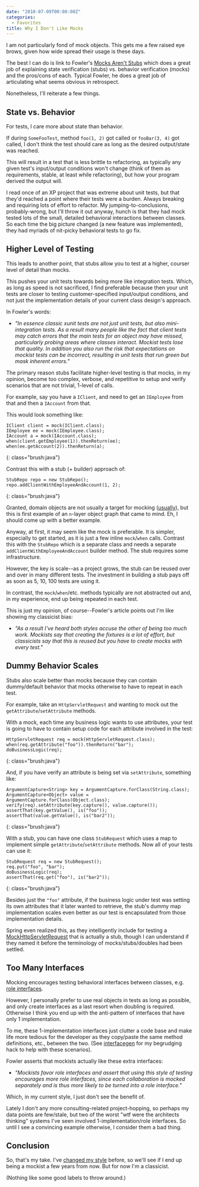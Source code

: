 ```yaml
---
date: "2010-07-09T00:00:00Z"
categories:
  - Favorites
title: Why I Don't Like Mocks
---
```


I am not particularly fond of mock objects. This gets me a few raised eye brows, given how wide spread their usage is these days.

The best I can do is link to Fowler's [Mocks Aren't Stubs](http://martinfowler.com/articles/mocksArentStubs.html) which does a great job of explaining state verification (stubs) vs. behavior verification (mocks) and the pros/cons of each. Typical Fowler, he does a great job of articulating what seems obvious in retrospect.

Nonetheless, I'll reiterate a few things.

State vs. Behavior
------------------

For tests, I care more about state than behavior.

If during `SomeFooTest`, method `foo(1, 2)` got called or `fooBar(3, 4)` got called, I don't think the test should care as long as the desired output/state was reached.

This will result in a test that is less brittle to refactoring, as typically any given test's input/output conditions won't change (think of them as requirements, stable, at least while refactoring), but how your program derived the output will.

I read once of an XP project that was extreme about unit tests, but that they'd reached a point where their tests were a burden. Always breaking and requiring lots of effort to refactor. My jumping-to-conclusions, probably-wrong, but I'll throw it out anyway, hunch is that they had mock tested lots of the small, detailed behavioral interactions between classes. So each time the big picture changed (a new feature was implemented), they had myriads of nit-picky behavioral tests to go fix.

Higher Level of Testing
-----------------------

This leads to another point, that stubs allow you to test at a higher, courser level of detail than mocks.

This pushes your unit tests towards being more like integration tests. Which, as long as speed is not sacrificed, I find preferable because then your unit tests are closer to testing customer-specified input/output conditions, and not just the implementation details of your current class design's approach.

In Fowler's words:

* *"In essence classic xunit tests are not just unit tests, but also mini-integration tests. As a result many people like the fact that client tests may catch errors that the main tests for an object may have missed, particularly probing areas where classes interact. Mockist tests lose that quality. In addition you also run the risk that expectations on mockist tests can be incorrect, resulting in unit tests that run green but mask inherent errors."*

The primary reason stubs facilitate higher-level testing is that mocks, in my opinion, become too complex, verbose, and repetitive to setup and verify scenarios that are not trivial, 1-level of calls.

For example, say you have a `IClient`, and need to get an `IEmployee` from that and then a `IAccount` from that.

This would look something like:

    IClient client = mock(IClient.class);
    IEmployee ee = mock(IEmployee.class);
    IAccount a = mock(IAccount.class);
    when(client.getEmployee(1)).thenReturn(ee);
    when(ee.getAccount(2)).thenReturn(a);
{: class="brush:java"}

Contrast this with a stub (+ builder) approach of:

    StubRepo repo = new StubRepo();
    repo.addClientWithEmployeeAndAccount(1, 2);
{: class="brush:java"}

Granted, domain objects are not usually a target for mocking ([usually](http://www.qi4j.org/)), but this is first example of an `n`-layer object graph that came to mind. Eh, I should come up with a better example.

Anyway, at first, it may seem like the mock is preferable. It is simpler, especially to get started, as it is just a few inline `mock`/`when` calls. Contrast this with the `StubRepo` which is a separate class and needs a separate `addClientWithEmployeeAndAccount` builder method. The stub requires some infrastructure.

However, the key is scale--as a project grows, the stub can be reused over and over in many different tests. The investment in building a stub pays off as soon as 5, 10, 100 tests are using it.

In contrast, the `mock`/`when`/etc. methods typically are not abstracted out and, in my experience, end up being repeated in each test.

This is just my opinion, of course--Fowler's article points out I'm like showing my classicist bias:

* *"As a result I've heard both styles accuse the other of being too much work. Mockists say that creating the fixtures is a lot of effort, but classicists say that this is reused but you have to create mocks with every test."*

Dummy Behavior Scales
---------------------

Stubs also scale better than mocks because they can contain dummy/default behavior that mocks otherwise to have to repeat in each test.

For example, take an `HttpServletRequest` and wanting to mock out the `getAttribute`/`setAttribute` methods.

With a mock, each time any business logic wants to use attributes, your test is going to have to contain setup code for each attribute involved in the test:

    HttpServletRequest req = mock(HttpServletRequest.class);
    when(req.getAttribute("foo")).thenReturn("bar");
    doBusinessLogic(req);
{: class="brush:java"}

And, if you have verify an attribute is being set via `setAttribute`, something like:

    ArgumentCapture<String> key = ArgumentCapture.forClass(String.class);
    ArgumentCapture<Object> value = ArgumentCapture.forClass(Object.class);
    verify(req).setAttribute(key.capture(), value.capture());
    assertThat(key.getValue(), is("foo"));
    assertThat(value.getValue(), is("bar2"));
{: class="brush:java"}

With a stub, you can have one class `StubRequest` which uses a map to implement simple `getAttribute`/`setAttribute` methods. Now all of your tests can use it:

    StubRequest req = new StubRequest();
    req.put("foo", "bar");
    doBusinessLogic(req);
    assertThat(req.get("foo"), is("bar2"));
{: class="brush:java"}

Besides just the `"foo"` attribute, if the business logic under test was setting its own attributes that it later wanted to retrieve, the stub's dummy map implementation scales even better as our test is encapsulated from those implementation details.

Spring even realized this, as they intelligently include for testing a [MockHttpServletRequest](http://static.springsource.org/spring/docs/2.0.x/api/org/springframework/mock/web/MockHttpServletRequest.html) that is actually a stub, though I can understand if they named it before the terminology of mocks/stubs/doubles had been settled.

Too Many Interfaces
-------------------

Mocking encourages testing behavioral interfaces between classes, e.g. [role interfaces](http://martinfowler.com/bliki/RoleInterface.html).

However, I personally prefer to use real objects in tests as long as possible, and only create interfaces as a last resort when doubling is required. Otherwise I think you end up with the anti-pattern of interfaces that have only 1 implementation.

To me, these 1-implementation interfaces just clutter a code base and make life more tedious for the developer as they copy/paste the same method definitions, etc., between the two. (See [interfacegen](http://github.com/stephenh/interfacegen) for my begrudging hack to help with these scenarios).

Fowler asserts that mockists actually like these extra interfaces:

* *"Mockists favor role interfaces and assert that using this style of testing encourages more role interfaces, since each collaboration is mocked separately and is thus more likely to be turned into a role interface."*

Which, in my current style, I just don't see the benefit of.

Lately I don't any more consulting-related project-hopping, so perhaps my data points are few/stale, but two of the worst "wtf were the architects thinking" systems I've seen involved 1-implementation/role interfaces. So until I see a convincing example otherwise, I consider them a bad thing.

Conclusion
----------

So, that's my take. I've [changed my style](http://www.draconianoverlord.com/2010/01/15/changing-my-style.html) before, so we'll see if I end up being a mockist a few years from now. But for now I'm a classicist.

(Nothing like some good labels to throw around.)

